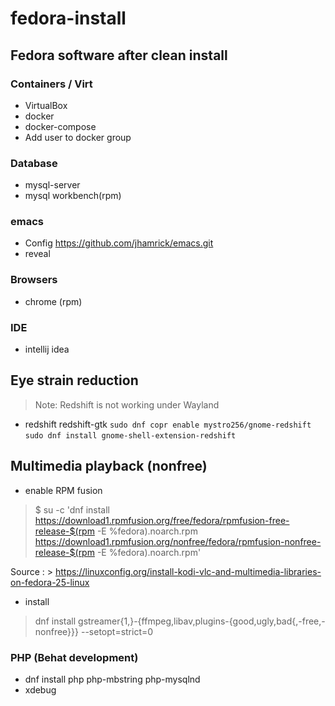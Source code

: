 # fedora-install
## Fedora software after clean install

### Containers / Virt
* VirtualBox
* docker
* docker-compose
* Add user to docker group


### Database
* mysql-server
* mysql workbench(rpm)


### emacs
* Config 
https://github.com/jhamrick/emacs.git
* reveal

### Browsers 
* chrome (rpm)

### IDE
* intellij idea

## Eye strain reduction
> Note: Redshift is not working under Wayland

* redshift redshift-gtk
`sudo dnf copr enable mystro256/gnome-redshift`
`sudo dnf install gnome-shell-extension-redshift`

## Multimedia playback (nonfree)
* enable RPM fusion 
> $ su -c 'dnf install https://download1.rpmfusion.org/free/fedora/rpmfusion-free-release-$(rpm -E %fedora).noarch.rpm https://download1.rpmfusion.org/nonfree/fedora/rpmfusion-nonfree-release-$(rpm -E %fedora).noarch.rpm'

Source : > https://linuxconfig.org/install-kodi-vlc-and-multimedia-libraries-on-fedora-25-linux

* install 
> dnf install gstreamer{1,}-{ffmpeg,libav,plugins-{good,ugly,bad{,-free,-nonfree}}} --setopt=strict=0


### PHP (Behat development)
* dnf install php php-mbstring php-mysqlnd
* xdebug

